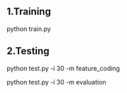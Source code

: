 ## 1.Training

python train.py

## 2.Testing

python test.py -i 30 -m feature_coding

python test.py -i 30 -m evaluation
